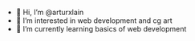 - 👋 Hi, I’m @arturxlain
- 👀 I’m interested in web development and cg art
- 🌱 I’m currently learning basics of web development
<!-- - 💞️ I’m looking to collaborate on ...
- 📫 How to reach me ... -->

<!---
arturxlain/arturxlain is a ✨ special ✨ repository because its `README.md` (this file) appears on your GitHub profile.
You can click the Preview link to take a look at your changes.
--->
